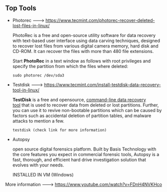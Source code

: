 
## Top Tools

- Photorec ---> https://www.tecmint.com/photorec-recover-deleted-lost-files-in-linux/

	PhotoRec is a free and open-source utility software for data recovery with text-based user interface using data carving techniques, designed to recover lost files from various digital camera memory, hard disk and CD-ROM. It can recover the files with more than 480 file extensions.

	Start **PhotoRec** in a text window as follows with root privileges and specify the partition from which the files where deleted:

	```
	sudo photorec /dev/sda3
	```


- Testdisk ---> https://www.tecmint.com/install-testdisk-data-recovery-tool-in-linux/

	**TestDisk** is a free and opensource, [command-line data recovery tool](https://www.tecmint.com/recover-deleted-files-using-testdisk-in-linux/) that is used to recover data from deleted or lost partitions. Further, you can use it to revive non-bootable partitions which can be caused by factors such as accidental deletion of partition tables, and malware attacks to mention a few.

	```
	testdisk (check link for more information)
	```


- Autopsy

	open source digital forensics platform. Built by Basis Technology with the core features you expect in commercial forensic tools, Autopsy is a fast, thorough, and efficient hard drive investigation solution that evolves with your needs.

	INSTALLED IN VM (Windows)


More information ---> https://www.youtube.com/watch?v=FDnH4NVKHco